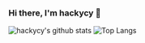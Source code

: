 ### Hi there, I'm hackycy 👋

![hackycy's github stats](https://github-readme-stats.vercel.app/api?username=hackycy&show_icons=true&theme=dracula)
![Top Langs](https://github-readme-stats.vercel.app/api/top-langs/?username=hackycy)
